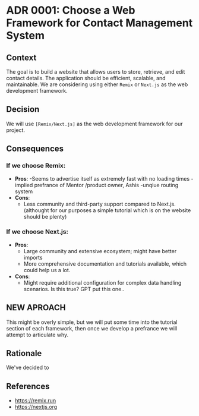 # ADR 0001: Choose a Web Framework for Contact Management System

## Context
The goal is to build a website that allows users to store, retrieve, and edit contact details. The application should be efficient, scalable, and maintainable. We are considering using either `Remix` or `Next.js` as the web development framework.

## Decision
We will use `[Remix/Next.js]` as the web development framework for our project.

## Consequences
### If we choose Remix:
- **Pros**:
  -Seems to advertise itself as extremely fast with no loading times
  -implied prefrance of Mentor /product owner, Ashis
  -unqiue routing system
- **Cons**:
  - Less community and third-party support compared to Next.js. (althought for our purposes a simple tutorial which is on the website should be plenty)

### If we choose Next.js:
- **Pros**:
  - Large community and extensive ecosystem; might have better imports 
  - More comprehensive documentation and tutorials available, which could help us a lot.
- **Cons**:
  - Might require additional configuration for complex data handling scenarios. Is this true? GPT put this one..

## NEW APROACH
This might be overly simple, but we will put some time into the tutorial section of each framework, then once we develop a prefrance we will attempt to articulate why. 

## Rationale
We've decided to 

## References
- https://remix.run
- https://nextjs.org
